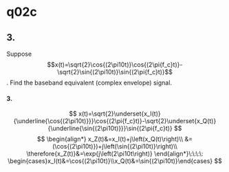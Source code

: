 # q02c

## 3.
Suppose  $$x(t)=\sqrt{2}\cos{(2\pi10t)}\cos{(2\pi{f_c}t)}-\sqrt{2}\sin{(2\pi10t)}\sin{(2\pi{f_c}t)}$$.  Find the baseband equivalent (complex envelope) signal.

#### 3.
$$
x(t)=\sqrt{2}\underset{x_I(t)}{\underline{\cos{(2\pi10t)}}}\cos{(2\pi{f_c}t)}-\sqrt{2}\underset{x_Q(t)}{\underline{\sin{(2\pi10t)}}}\sin{(2\pi{f_c}t)}
$$
$$
    \begin{align*}
    x_Z(t)&=x_I(t)+j\left(x_Q(t)\right)\\
    &=(\cos{(2\pi10t)})+j\left(\sin{(2\pi10t)}\right)\\
    \therefore{x_Z(t)}&=\exp{j\left(2\pi10t\right)}
    \end{align*}\:\:\:\:
    \begin{cases}x_I(t)&=\cos{(2\pi10t)}\\x_Q(t)&=\sin{(2\pi10t)}\end{cases}
$$